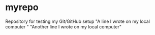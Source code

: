 # myrepo
Repository for testing my Git/GitHub setup
"A line I wrote on my local computer  "
"Another line I wrote on my local computer"
